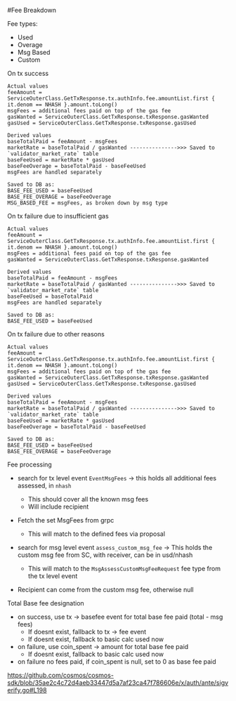 #Fee Breakdown

Fee types:
* Used
* Overage
* Msg Based
* Custom

On tx success
```text
Actual values
feeAmount = ServiceOuterClass.GetTxResponse.tx.authInfo.fee.amountList.first { it.denom == NHASH }.amount.toLong()
msgFees = additional fees paid on top of the gas fee
gasWanted = ServiceOuterClass.GetTxResponse.txResponse.gasWanted
gasUsed = ServiceOuterClass.GetTxResponse.txResponse.gasUsed

Derived values
baseTotalPaid = feeAmount - msgFees
marketRate = baseTotalPaid / gasWanted --------------->>> Saved to `validator_market_rate` table
baseFeeUsed = marketRate * gasUsed
baseFeeOverage = baseTotalPaid - baseFeeUsed
msgFees are handled separately

Saved to DB as:
BASE_FEE_USED = baseFeeUsed
BASE_FEE_OVERAGE = baseFeeOverage
MSG_BASED_FEE = msgFees, as broken down by msg type
```

On tx failure due to insufficient gas
```text
Actual values
feeAmount = ServiceOuterClass.GetTxResponse.tx.authInfo.fee.amountList.first { it.denom == NHASH }.amount.toLong()
msgFees = additional fees paid on top of the gas fee
gasWanted = ServiceOuterClass.GetTxResponse.txResponse.gasWanted

Derived values
baseTotalPaid = feeAmount - msgFees
marketRate = baseTotalPaid / gasWanted --------------->>> Saved to `validator_market_rate` table
baseFeeUsed = baseTotalPaid
msgFees are handled separately

Saved to DB as:
BASE_FEE_USED = baseFeeUsed
```

On tx failure due to other reasons
```text
Actual values
feeAmount = ServiceOuterClass.GetTxResponse.tx.authInfo.fee.amountList.first { it.denom == NHASH }.amount.toLong()
msgFees = additional fees paid on top of the gas fee
gasWanted = ServiceOuterClass.GetTxResponse.txResponse.gasWanted
gasUsed = ServiceOuterClass.GetTxResponse.txResponse.gasUsed

Derived values
baseTotalPaid = feeAmount - msgFees
marketRate = baseTotalPaid / gasWanted --------------->>> Saved to `validator_market_rate` table
baseFeeUsed = marketRate * gasUsed
baseFeeOverage = baseTotalPaid - baseFeeUsed

Saved to DB as:
BASE_FEE_USED = baseFeeUsed
BASE_FEE_OVERAGE = baseFeeOverage
```


Fee processing
* search for tx level event `EventMsgFees` -> this holds all additional fees assessed, in `nhash`
  * This should cover all the known msg fees 
  * Will include recipient
* Fetch the set MsgFees from grpc
  * This will match to the defined fees via proposal
* search for msg level event `assess_custom_msg_fee` -> This holds the custom msg fee from SC, with receiver, can be in usd/nhash
  * This will match to the `MsgAssessCustomMsgFeeRequest` fee type from the tx level event

* Recipient can come from the custom msg fee, otherwise null



Total Base fee designation
* on success, use tx -> basefee event for total base fee paid (total - msg fees)
  * If doesnt exist, fallback to tx -> fee event
  * If doesnt exist, fallback to basic calc used now
* on failure, use coin_spent -> amount for total base fee paid
  * If doesnt exist, fallback to basic calc used now 
* on failure no fees paid, if coin_spent is null, set to 0 as base fee paid

https://github.com/cosmos/cosmos-sdk/blob/35ae2c4c72d4aeb33447d5a7af23ca47f786606e/x/auth/ante/sigverify.go#L198
